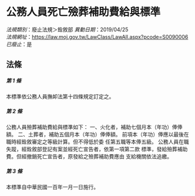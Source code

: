 # 公務人員死亡殮葬補助費給與標準

*法規類別*：廢止法規＞銓敘部
*異動日期*：2019/04/25  
*法規網址*：https://law.moj.gov.tw/LawClass/LawAll.aspx?pcode=S0090006
*已廢止*：是


## 法條
##### 第 1 條
本標準依公務人員撫卹法第十四條規定訂定之。

##### 第 2 條
公務人員殮葬補助費給與標準如下：
一、火化者，補助七個月本（年功）俸俸額。
二、土葬者，補助五個月本（年功）俸俸額。
前項本（年功）俸應以最後在職時經銓敘審定之等級計算。但不得低於委
任第五職等本俸五級。
公務人員在職失蹤，經銓敘部登記有案並經死亡宣告者，依第一項第二款
標準，發給殮葬補助費。但經撤銷死亡宣告者，原發給之殮葬補助費應由
支給機關依法追繳。

##### 第 3 條
本標準自中華民國一百年一月一日施行。


